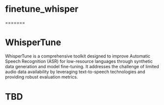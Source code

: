# finetune_whisper
=======
# WhisperTune

WhisperTune is a comprehensive toolkit designed to improve Automatic Speech Recognition (ASR) for low-resource languages through synthetic data generation and model fine-tuning. It addresses the challenge of limited audio data availability by leveraging text-to-speech technologies and providing robust evaluation metrics.

# TBD
